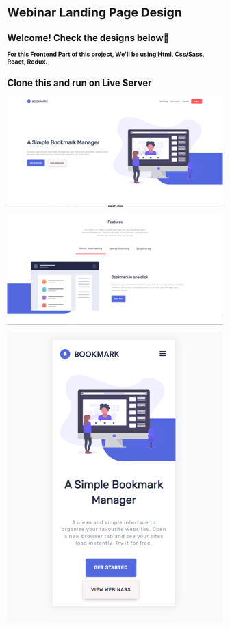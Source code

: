 # Webinar Landing Page Design

## Welcome! Check the designs below👋

**For this Frontend Part of this project, We'll be using Html, Css/Sass, React, Redux.**

## Clone this and run on Live Server

![Design for the Landing Page in Desktop view](./designs/Design1.png)

![Design for the Landing Page in Desktop view](./designs/Design2.png)

![Design for the responsive page(mobile devices)](./designs/Design3.png)
